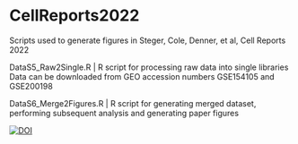 # CellReports2022
Scripts used to generate figures in Steger, Cole, Denner, et al, Cell Reports 2022

DataS5_Raw2Single.R | R script for processing raw data into single libraries
Data can be downloaded from GEO accession numbers GSE154105 and GSE200198

DataS6_Merge2Figures.R | R script for generating merged dataset, performing subsequent analysis and generating paper figures 

<a href="https://zenodo.org/badge/latestdoi/525801555"><img src="https://zenodo.org/badge/525801555.svg" alt="DOI"></a>
